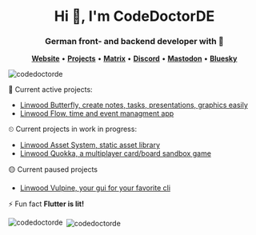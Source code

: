 <h1 align="center">Hi 👋, I'm CodeDoctorDE</h1>
<h3 align="center">German front- and backend developer with 💚</h3>

<p align="center">
    <a href="https://linwood.dev"><b>Website</b></a> •
    <a href="https://github.com/LinwoodDev"><b>Projects</b></a> •
    <a href="https://linwood.dev/matrix"><b>Matrix</b></a> •
    <a href="https://go.linwood.dev/discord"><b>Discord</b></a> •
    <a href="https://alpaka.social/@codedoctor"><b>Mastodon</b></a> •
    <a href="https://bsky.app/profile/codedoctor"><b>Bluesky</b></a>
</p>

<p align="left"> <img src="https://komarev.com/ghpvc/?username=codedoctorde" alt="codedoctorde" /> </p>

💪 Current active projects:
- [Linwood Butterfly, create notes, tasks, presentations, graphics easily](https://github.com/LinwoodDev/Butterfly)
- [Linwood Flow, time and event managment app](https://github.com/LinwoodDev/Flow)

⏲ Current projects in work in progress:
- [Linwood Asset System, static asset library](https://github.com/LinwoodDev/AssetSystem)
- [Linwood Quokka, a multiplayer card/board sandbox game](https://github.com/LinwoodDev/Quokka)

🟡 Current paused projects
- [Linwood Vulpine, your gui for your favorite cli](https://github.com/LinwoodDev/Vulpine)

⚡ Fun fact **Flutter is lit!**

<p><img align="left" src="https://github-readme-stats.vercel.app/api/top-langs/?username=codedoctorde&layout=compact&theme=radical" alt="codedoctorde" /></p>

<p>&nbsp;<img align="center" src="https://github-readme-stats.vercel.app/api?username=codedoctorde&show_icons=true&theme=radical" alt="codedoctorde" /></p>
